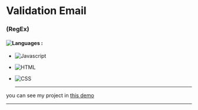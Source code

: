 # Validation Email
### (RegEx)
#### ![Languages](https://img.shields.io/github/languages/count/zeynab-jalalian/Validation-Email) :
 - ![Javascript](https://img.shields.io/badge/javascript-yellow)
 - ![HTML](https://img.shields.io/badge/Html-orange)
 - ![CSS](https://img.shields.io/badge/Css-blue)
   
   ---
 you can see my project in [this demo](https://zeynab-jalalian.github.io/Validation-Email/)
  ___
